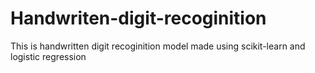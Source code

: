 # Handwriten-digit-recoginition
This is handwritten digit recoginition model made using scikit-learn and logistic regression
